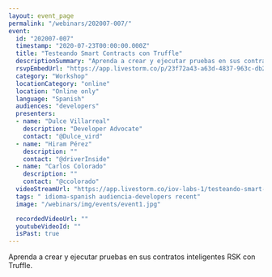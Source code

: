 ```yaml
---
layout: event_page
permalink: "/webinars/202007-007/"
event:
  id: "202007-007"
  timestamp: "2020-07-23T00:00:00.000Z"
  title: "Testeando Smart Contracts con Truffle"
  descriptionSummary: "Aprenda a crear y ejecutar pruebas en sus contratos inteligentes RSK con Truffle."
  rsvpEmbedUrl: "https://app.livestorm.co/p/23f72a43-a63d-4837-963c-db2f1a107064/form"
  category: "Workshop"
  locationCategory: "online"
  location: "Online only"
  language: "Spanish"
  audiences: "developers"
  presenters:
  - name: "Dulce Villarreal"
    description: "Developer Advocate"
    contact: "@Dulce_vird"
  - name: "Hiram Pérez"
    description: ""
    contact: "@driverInside"
  - name: "Carlos Colorado"
    description: ""
    contact: "@ccolorado"
  videoStreamUrl: "https://app.livestorm.co/iov-labs-1/testeando-smart-contracts-con-truffle"
  tags: " idioma-spanish audiencia-developers recent"
  image: "/webinars/img/events/event1.jpg"

  recordedVideoUrl: ""
  youtubeVideoId: ""
  isPast: true
---
```



Aprenda a crear y ejecutar pruebas en sus contratos inteligentes RSK con Truffle.

